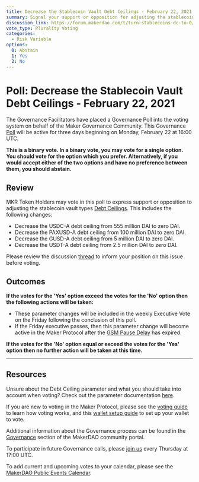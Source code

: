 ```yaml
---
title: Decrease the Stablecoin Vault Debt Ceilings - February 22, 2021
summary: Signal your support or opposition for adjusting the stablecoin vault Debt Ceilings from their current values to zero DAI.
discussion_link: https://forum.makerdao.com/t/turn-stablecoins-dc-to-0/6432
vote_type: Plurality Voting
categories:
  - Risk Variable
options:
  0: Abstain
  1: Yes
  2: No
---
```


# Poll: Decrease the Stablecoin Vault Debt Ceilings - February 22, 2021

The Governance Facilitators have placed a Governance Poll into the voting system on behalf of the Maker Governance Community. This Governance [Poll](https://community-development.makerdao.com/en/learn/governance/on-chain-gov) will be active for three days beginning on Monday, February 22 at 16:00 UTC.

**This is a binary vote. In a binary vote, you may vote for a single option. You should vote for the option which you prefer. Alternatively, if you would accept either of the two options and have no preference between them, you should abstain.**

## Review

MKR Token Holders may vote in this poll to express support or opposition to adjusting the stablecoin vault types [Debt Ceilings](https://community-development.makerdao.com/en/learn/governance/param-debt-ceiling). This includes the following changes:

- Decrease the USDC-A debt ceiling from 555 million DAI to zero DAI.
- Decrease the PAXUSD-A debt ceiling from 100 million DAI to zero DAI.
- Decrease the GUSD-A debt ceiling from 5 million DAI to zero DAI.
- Decrease the USDT-A debt ceiling from 2.5 million DAI to zero DAI.

Please review the discussion [thread](https://forum.makerdao.com/t/turn-stablecoins-dc-to-0/6432) to inform your position on this issue before voting.

## Outcomes

**If the votes for the 'Yes' option exceed the votes for the 'No' option then the following actions will be taken:**

- These parameter changes will be included in the weekly Executive Vote on the Friday following the conclusion of this poll.
- If the Friday executive passes, then this parameter change will become active in the Maker Protocol after the [GSM Pause Delay](https://community-development.makerdao.com/en/learn/governance/param-gsm-pause-delay) has expired.

**If the votes for the 'No' option equal or exceed the votes for the 'Yes' option then no further action will be taken at this time.**

---

## Resources

Unsure about the Debt Ceiling parameter and what you should take into account when voting? Check out the parameter documentation [here](https://community-development.makerdao.com/en/learn/governance/param-debt-ceiling).

If you are new to voting in the Maker Protocol, please see the [voting guide](https://community-development.makerdao.com/en/learn/governance/how-voting-works/) to learn how voting works, and this [wallet setup guide](https://community-development.makerdao.com/en/learn/governance/voting-setup/) to set up your wallet to vote.

Additional information about the Governance process can be found in the [Governance](https://community-development.makerdao.com/en/learn/governance) section of the MakerDAO community portal.

To participate in future Governance calls, please [join us](https://github.com/makerdao/community/tree/master/governance/governance-and-risk-meetings) every Thursday at 17:00 UTC.

To add current and upcoming votes to your calendar, please see the [MakerDAO Public Events Calendar](https://calendar.google.com/calendar/embed?src=makerdao.com_3efhm2ghipksegl009ktniomdk%40group.calendar.google.com&ctz=UTC&mode=week&showCalendars=0&showPrint=0).
